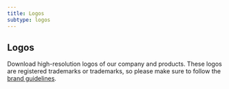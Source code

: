 ```yaml
---
title: Logos
subtype: logos
---
```


<section class="hero pb-5">
    <div class="container">
        <div class="row">
            <div class="col-md-6">
				<h1>Logos</h1>
				<p class="intro-para">Download high-resolution logos of our company and products. These logos are registered trademarks or trademarks, so please make sure to follow the <a href="/press/brand-guidelines/">brand guidelines</a>.</p>
			</div>
        </div>
    </div>
</section>